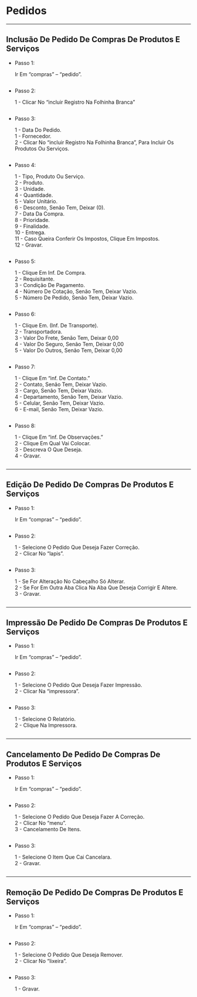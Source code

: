 # Pedidos

***

## Inclusão De Pedido De Compras De Produtos E Serviços

*   Passo 1:

    Ir Em “compras” – “pedido”.

<figure><img src="../../.gitbook/assets/image (29) (1) (1) (1) (1) (1) (1).png" alt=""><figcaption></figcaption></figure>

*   Passo 2:

    1 - Clicar No “incluir Registro Na Folhinha Branca”

<figure><img src="../../.gitbook/assets/image (1) (1) (1) (1) (1) (1) (1) (1) (1) (1) (1) (1) (1) (1) (1) (1) (1) (1) (1) (1) (1) (1) (1) (1) (1) (1) (1) (1) (1).png" alt=""><figcaption></figcaption></figure>

*   Passo 3:

    1 - Data Do Pedido.\
    1 - Fornecedor.\
    2 - Clicar No “incluir Registro Na Folhinha Branca”, Para Incluir Os Produtos Ou Serviços.

<figure><img src="../../.gitbook/assets/image (2) (1) (1) (1) (1) (1) (1) (1) (1) (1) (1) (1) (1) (1) (1) (1) (1) (1) (1) (1) (1) (1) (1) (1) (1) (1) (1) (1) (1).png" alt=""><figcaption></figcaption></figure>

*   Passo 4:

    1 - Tipo, Produto Ou Serviço.\
    2 - Produto.\
    3 - Unidade.\
    4 - Quantidade.\
    5 - Valor Unitário.\
    6 - Desconto, Senão Tem, Deixar (0).\
    7 - Data Da Compra.\
    8 - Prioridade.\
    9 - Finalidade.\
    10 - Entrega.\
    11 - Caso Queira Conferir Os Impostos, Clique Em Impostos.\
    12 - Gravar.

<figure><img src="../../.gitbook/assets/image (3) (1) (1) (1) (1) (1) (1) (1) (1) (1) (1) (1) (1) (1) (1) (1) (1) (1) (1) (1) (1) (1) (1) (1) (1) (1) (1) (1).png" alt=""><figcaption></figcaption></figure>

*   Passo 5:

    1 - Clique Em Inf. De Compra.\
    2 - Requisitante.\
    3 - Condição De Pagamento.\
    4 - Número De Cotação, Senão Tem, Deixar Vazio.\
    5 - Número De Pedido, Senão Tem, Deixar Vazio.

<figure><img src="../../.gitbook/assets/image (4) (1) (1) (1) (1) (1) (1) (1) (1) (1) (1) (1) (1) (1) (1) (1) (1) (1) (1) (1) (1) (1) (1) (1) (1) (1).png" alt=""><figcaption></figcaption></figure>

*   Passo 6:

    1 - Clique Em. (Inf. De Transporte).\
    2 - Transportadora.\
    3 - Valor Do Frete, Senão Tem, Deixar 0,00\
    4 - Valor Do Seguro, Senão Tem, Deixar 0,00\
    5 - Valor Do Outros, Senão Tem, Deixar 0,00

<figure><img src="../../.gitbook/assets/image (5) (1) (1) (1) (1) (1) (1) (1) (1) (1) (1) (1) (1) (1) (1) (1) (1) (1) (1) (1) (1) (1) (1) (1) (1) (1).png" alt=""><figcaption></figcaption></figure>

*   Passo 7:

    1 - Clique Em “inf. De Contato.”\
    2 - Contato, Senão Tem, Deixar Vazio.\
    3 - Cargo, Senão Tem, Deixar Vazio.\
    4 - Departamento, Senão Tem, Deixar Vazio.\
    5 - Celular, Senão Tem, Deixar Vazio.\
    6 - E-mail, Senão Tem, Deixar Vazio.

<figure><img src="../../.gitbook/assets/image (6) (1) (1) (1) (1) (1) (1) (1) (1) (1) (1) (1) (1) (1) (1) (1) (1) (1) (1) (1) (1) (1) (1) (1) (1).png" alt=""><figcaption></figcaption></figure>

*   Passo 8:

    1 - Clique Em “inf. De Observações.”\
    2 - Clique Em Qual Vai Colocar.\
    3 - Descreva O Que Deseja.\
    4 - Gravar.

<figure><img src="../../.gitbook/assets/image (7) (1) (1) (1) (1) (1) (1) (1) (1) (1) (1) (1) (1) (1) (1) (1) (1) (1) (1) (1) (1) (1) (1) (1) (1).png" alt=""><figcaption></figcaption></figure>

***

## Edição De Pedido De Compras De Produtos E Serviços

*   Passo 1:

    Ir Em “compras” – “pedido”.

<figure><img src="../../.gitbook/assets/image (8) (1) (1) (1) (1) (1) (1) (1) (1) (1) (1) (1) (1) (1) (1) (1) (1) (1) (1) (1) (1) (1) (1) (1) (1).png" alt=""><figcaption></figcaption></figure>

*   Passo 2:

    1 - Selecione O Pedido Que Deseja Fazer Correção.\
    2 - Clicar No “lapis”.

<figure><img src="../../.gitbook/assets/image (9) (1) (1) (1) (1) (1) (1) (1) (1) (1) (1) (1) (1) (1) (1) (1) (1) (1) (1).png" alt=""><figcaption></figcaption></figure>

*   Passo 3:

    1 - Se For Alteração No Cabeçalho Só Alterar.\
    2 - Se For Em Outra Aba Clica Na Aba Que Deseja Corrigir E Altere.\
    3 - Gravar.

<figure><img src="../../.gitbook/assets/image (10) (1) (1) (1) (1) (1) (1) (1) (1) (1) (1) (1) (1) (1) (1) (1).png" alt=""><figcaption></figcaption></figure>

***

## Impressão De Pedido De Compras De Produtos E Serviços

*   Passo 1:

    Ir Em “compras” – “pedido”.

<figure><img src="../../.gitbook/assets/image (12) (1) (1) (1) (1) (1) (1) (1) (1) (1) (1) (1).png" alt=""><figcaption></figcaption></figure>

*   Passo 2:

    1 - Selecione O Pedido Que Deseja Fazer Impressão.\
    2 - Clicar Na “impressora”.

<figure><img src="../../.gitbook/assets/image (13) (1) (1) (1) (1) (1) (1) (1) (1) (1) (1) (1).png" alt=""><figcaption></figcaption></figure>

*   Passo 3:

    1 - Selecione O Relatório.\
    2 - Clique Na Impressora.

<figure><img src="../../.gitbook/assets/image (14) (1) (1) (1) (1) (1) (1) (1) (1) (1) (1) (1).png" alt=""><figcaption></figcaption></figure>

***

## Cancelamento De Pedido De Compras De Produtos E Serviços

*   Passo 1:

    Ir Em “compras” – “pedido”.

<figure><img src="../../.gitbook/assets/image (15) (1) (1) (1) (1) (1) (1) (1) (1) (1) (1) (1).png" alt=""><figcaption></figcaption></figure>

*   Passo 2:

    1 - Selecione O Pedido Que Deseja Fazer A Correção.\
    2 - Clicar No “menu”.\
    3 - Cancelamento De Itens.

<figure><img src="../../.gitbook/assets/image (16) (1) (1) (1) (1) (1) (1) (1) (1) (1) (1) (1).png" alt=""><figcaption></figcaption></figure>

*   Passo 3:

    1 - Selecione O Item Que Cai Cancelara.\
    2 - Gravar.

<figure><img src="../../.gitbook/assets/image (17) (1) (1) (1) (1) (1) (1) (1) (1) (1) (1) (1).png" alt=""><figcaption></figcaption></figure>

***

## Remoção De Pedido De Compras De Produtos E Serviços

*   Passo 1:

    Ir Em “compras” – “pedido”.

<figure><img src="../../.gitbook/assets/image (18) (1) (1) (1) (1) (1) (1) (1) (1) (1) (1).png" alt=""><figcaption></figcaption></figure>

*   Passo 2:

    1 - Selecione O Pedido Que Deseja Remover.\
    2 - Clicar No “lixeira”.

<figure><img src="../../.gitbook/assets/image (19) (1) (1) (1) (1) (1) (1) (1) (1) (1) (1).png" alt=""><figcaption></figcaption></figure>

*   Passo 3:

    1 - Gravar.

<figure><img src="../../.gitbook/assets/image (234).png" alt=""><figcaption></figcaption></figure>
